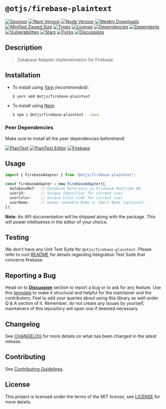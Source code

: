 # `@otjs/firebase-plaintext`

[![Sponsor](https://img.shields.io/badge/sponsor-30363D?style=for-the-badge&logo=GitHub-Sponsors&logoColor=#white)](https://github.com/sponsors/0xTheProDev)
[![Npm Version](https://img.shields.io/npm/v/@otjs/firebase-plaintext?style=for-the-badge)](https://www.npmjs.com/package/@otjs/firebase-plaintext)
[![Node Version](https://img.shields.io/node/v/@otjs/firebase-plaintext?style=for-the-badge)](https://www.npmjs.com/package/@otjs/firebase-plaintext)
[![Weekly Downloads](https://img.shields.io/npm/dw/@otjs/firebase-plaintext?style=for-the-badge)](https://www.npmjs.com/package/@otjs/firebase-plaintext)
[![Minified Zipped Size](https://img.shields.io/bundlephobia/minzip/@otjs/firebase-plaintext?style=for-the-badge)](https://www.npmjs.com/package/@otjs/firebase-plaintext)
[![Types](https://img.shields.io/npm/types/@otjs/firebase-plaintext?style=for-the-badge)](https://www.npmjs.com/package/@otjs/firebase-plaintext)
[![License](https://img.shields.io/npm/l/@otjs/firebase-plaintext?style=for-the-badge)](https://github.com/0xTheProDev/Operational-Transformation/blob/main/packages/firebase-plaintext/LICENSE)
[![Dependencies](https://img.shields.io/librariesio/release/npm/@otjs/firebase-plaintext?style=for-the-badge)](https://www.npmjs.com/package/@otjs/firebase-plaintext)
[![Dependents](https://img.shields.io/librariesio/dependents/npm/@otjs/firebase-plaintext?style=for-the-badge)](https://www.npmjs.com/package/@otjs/firebase-plaintext)
[![Vulnerabilities](https://img.shields.io/snyk/vulnerabilities/npm/@otjs/firebase-plaintext?style=for-the-badge)](https://github.com/0xTheProDev/Operational-Transformation/blob/main/.github/SECURITY.md)
[![Stars](https://img.shields.io/github/stars/0xTheProDev/Operational-Transformation?style=for-the-badge)](https://github.com/0xTheProDev/Operational-Transformation/stargazers)
[![Forks](https://img.shields.io/github/forks/0xTheProDev/Operational-Transformation?style=for-the-badge)](https://github.com/0xTheProDev/Operational-Transformation/network/members)
[![Discussions](https://img.shields.io/github/discussions/0xTheProDev/Operational-Transformation?style=for-the-badge)](https://github.com/0xTheProDev/Operational-Transformation/discussions)

## Description

> Database Adapter implementation for Firebase.

## Installation

- To install using [Yarn](https://yarnpkg.com) _(recommended)_:

  ```sh
  $ yarn add @otjs/firebase-plaintext
  ```

- To install using [Npm](https://www.npmjs.com):

  ```sh
  $ npm i @otjs/firebase-plaintext --save
  ```

### Peer Dependencies

Make sure to install all the peer dependencies beforehand:

[![PlainText](https://img.shields.io/npm/dependency-version/@otjs/firebase-plaintext/peer/@otjs/plaintext?style=for-the-badge)](https://www.npmjs.com/package/@otjs/plaintext)
[![PlainText Editor](https://img.shields.io/npm/dependency-version/@otjs/firebase-plaintext/peer/@otjs/plaintext-editor?style=for-the-badge)](https://www.npmjs.com/package/@otjs/plaintext-editor)
[![Firebase](https://img.shields.io/npm/dependency-version/@otjs/firebase-plaintext/peer/firebase?style=for-the-badge)](https://www.npmjs.com/package/firebase)

## Usage

```ts
import { FirebaseAdapter } from "@otjs/firebase-plaintext";

const firebaseAdapter = new FirebaseAdapter({
  databaseRef:  // Database Reference in Firebase Realtime DB
  userId:       // Unique Identifier for current user
  userColor:    // Unique Color Code for current user
  userName:     // Human readable Name or Short Name (optional)
});
```

**Note**: An API documentation will be shipped along with the package. This will power intellisense in the editor of your choice.

## Testing

We don't have any Unit Test Suite for `@otjs/firebase-plaintext`. Please refer to root [README](https://github.com/0xTheProDev/Operational-Transformation/blob/main/README.md) for details regarding Integration Test Suite that concerns firebase.

## Reporting a Bug

Head on to [**Discussion**](https://github.com/0xTheProDev/Operational-Transformation/discussions) section to report a bug or to ask for any feature. Use this [template](https://github.com/0xTheProDev/Operational-Transformation/discussions/30) to make it structural and helpful for the maintainer and the contributors. Feel to add your queries about using this library as well under _Q & A_ section of it. Remember, do not create any Issues by yourself, maintainers of this repository will open one if deemed necessary.

## Changelog

See [CHANGELOG](https://github.com/0xTheProDev/Operational-Transformation/blob/main/CHANGELOG.md) for more details on what has been changed in the latest release.

## Contributing

See [Contributing Guidelines](https://github.com/0xTheProDev/Operational-Transformation/blob/main/.github/CONTRIBUTING.md).

## License

This project is licensed under the terms of the MIT license, see [LICENSE](https://github.com/0xTheProDev/Operational-Transformation/blob/main/packages/firebase-plaintext/LICENSE) for more details.

